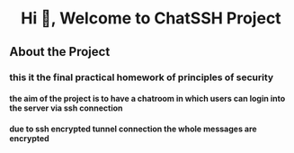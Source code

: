 <h1 align="center">
  Hi 👋, Welcome to ChatSSH Project 
</h1>
<h2>About the Project</h2>
<h3>
this it the final practical homework of principles of security 
</h3>
<h4>the aim of the project is to have a chatroom in which users can login into the server via ssh connection </h4>
<h4>due to ssh encrypted tunnel connection the whole messages are encrypted</h4>
